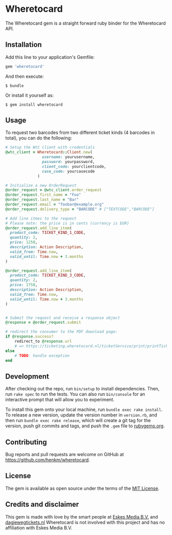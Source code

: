 
# Wheretocard

The Wheretocard gem is a straight forward ruby binder for the Wheretocard API.


## Installation

Add this line to your application's Gemfile:

```ruby
gem 'wheretocard'
```

And then execute:

    $ bundle

Or install it yourself as:

    $ gem install wheretocard

## Usage

To request two barcodes from two different ticket kinds (4 barcodes in total), you can do the following:


```ruby
# Setup the WtC client with credentials
@wtc_client = Wheretocard::Client.new(
                username: yourusername,
                password: yourpassword,
                client_code: yourclientcode,
                case_code: yourcasecode
              )

# Initialize a new OrderRequest 
@order_request = @wtc_client.order_request
@order_request.first_name = "Foo"
@order_request.last_name = "Bar"
@order_request.email = "foobar@example.org"
@order_request.delivery_type = "BARCODE" # ["TEXTCODE","BARCODE"]

# Add line itmes to the request
# Please note: the price is in cents (currency is EUR)
@order_request.add_line_item(
  product_code: TICKET_KIND_1_CODE,
  quantity: 2,
  price: 1250,
  description: Action Description,
  valid_from: Time.now,
  valid_until: Time.now + 3.months
)

@order_request.add_line_item(
  product_code: TICKET_KIND_3_CODE,
  quantity: 2,
  price: 1750,
  description: Action Description,
  valid_from: Time.now,
  valid_until: Time.now + 3.months
)


# Submit the request and receive a response object
@response = @order_request.submit

# redirect the consumer to the PDF download page:
if @response.success?
	redirect_to @response.url
    # => https://ticketing.wheretocard.nl/ticketService/print/printTicket?refId=xxx&ui=yyy
else
	# TODO: handle exception
end

```

## Development

After checking out the repo, run `bin/setup` to install dependencies. Then, run `rake spec` to run the tests. You can also run `bin/console` for an interactive prompt that will allow you to experiment.

To install this gem onto your local machine, run `bundle exec rake install`. To release a new version, update the version number in `version.rb`, and then run `bundle exec rake release`, which will create a git tag for the version, push git commits and tags, and push the `.gem` file to [rubygems.org](https://rubygems.org).

## Contributing

Bug reports and pull requests are welcome on GitHub at https://github.com/henkm/wheretocard.


## License

The gem is available as open source under the terms of the [MIT License](http://opensource.org/licenses/MIT).

## Credits and disclaimer

This gem is made with love by the smart people at [Eskes Media B.V.](http://www.eskesmedia.nl) and [dagjewegtickets.nl](https://www.dagjewegtickets.nl) 
Wheretocard is not involved with this project and has no affiliation with Eskes Media B.V.
